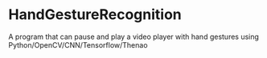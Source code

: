 # HandGestureRecognition
A program that can pause and play a video player with hand gestures using Python/OpenCV/CNN/Tensorflow/Thenao

